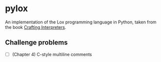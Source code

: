 # pylox

An implementation of the Lox programming language in Python, taken from the book [Crafting Interpreters](https://craftinginterpreters.com).

## Challenge problems

- [ ] (Chapter 4) C-style multiline comments
